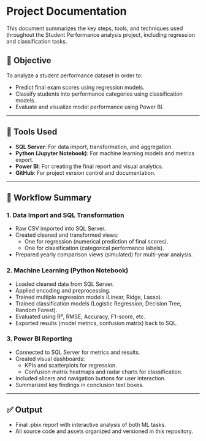 # Project Documentation

This document summarizes the key steps, tools, and techniques used throughout the Student Performance analysis project, including regression and classification tasks.

## 📌 Objective

To analyze a student performance dataset in order to:
- Predict final exam scores using regression models.
- Classify students into performance categories using classification models.
- Evaluate and visualize model performance using Power BI.

---

## 🔧 Tools Used

- **SQL Server**: For data import, transformation, and aggregation.
- **Python (Jupyter Notebook)**: For machine learning models and metrics export.
- **Power BI**: For creating the final report and visual analytics.
- **GitHub**: For project version control and documentation.

---

## 🔄 Workflow Summary

### 1. **Data Import and SQL Transformation**
- Raw CSV imported into SQL Server.
- Created cleaned and transformed views:
  - One for regression (numerical prediction of final scores).
  - One for classification (categorical performance labels).
- Prepared yearly comparison views (simulated) for multi-year analysis.

### 2. **Machine Learning (Python Notebook)**
- Loaded cleaned data from SQL Server.
- Applied encoding and preprocessing.
- Trained multiple regression models (Linear, Ridge, Lasso).
- Trained classification models (Logistic Regression, Decision Tree, Random Forest).
- Evaluated using R², RMSE, Accuracy, F1-score, etc.
- Exported results (model metrics, confusion matrix) back to SQL.

### 3. **Power BI Reporting**
- Connected to SQL Server for metrics and results.
- Created visual dashboards:
  - KPIs and scatterplots for regression.
  - Confusion matrix heatmaps and radar charts for classification.
- Included slicers and navigation buttons for user interaction.
- Summarized key findings in conclusion text boxes.

---

## ✅ Output

- Final .pbix report with interactive analysis of both ML tasks.
- All source code and assets organized and versioned in this repository.

